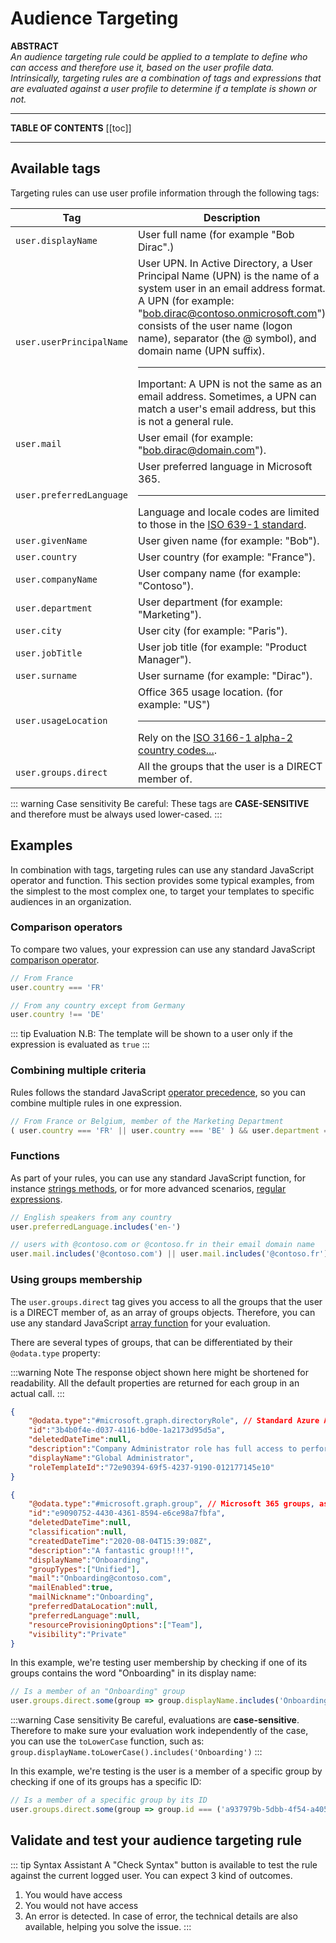 # Audience Targeting
<Classification label="public" />

**ABSTRACT**  
*An audience targeting rule could be applied to a template to define who can access and therefore use it, based on the user profile data. Intrinsically, targeting rules are a combination of tags and expressions that are evaluated against a user profile to determine if a template is shown or not.*

---

**TABLE OF CONTENTS**
[[toc]]

---

## Available tags
Targeting rules can use user profile information through the following tags:

| Tag | Description |
|-----|-------------|
| `user.displayName` | User full name (for example "Bob Dirac".) |
| `user.userPrincipalName` | User UPN. In Active Directory, a User Principal Name (UPN) is the name of a system user in an email address format. A UPN (for example: "bob.dirac@contoso.onmicrosoft.com") consists of the user name (logon name), separator (the @ symbol), and domain name (UPN suffix). <hr>Important: A UPN is not the same as an email address. Sometimes, a UPN can match a user's email address, but this is not a general rule. | 
| `user.mail` | User email (for example: "bob.dirac@domain.com"). |
| `user.preferredLanguage` | User preferred language in Microsoft 365. <hr>Language and locale codes are limited to those in the [ISO 639-1 standard](https://en.wikipedia.org/wiki/ISO_639-1). |
| `user.givenName` | User given name (for example: "Bob"). |
| `user.country` | User country (for example: "France"). |
| `user.companyName` | User company name (for example: "Contoso"). |
| `user.department` | User department (for example: "Marketing"). |
| `user.city` | User city (for example: "Paris"). |
| `user.jobTitle` | User job title (for example: "Product Manager"). |
| `user.surname` | User surname (for example: "Dirac"). |
| `user.usageLocation` | Office 365 usage location. (for example: "US") <hr>Rely on the [ISO 3166-1 alpha-2 country codes...](https://en.wikipedia.org/wiki/ISO_3166-1_alpha-2). |
| `user.groups.direct` | All the groups that the user is a DIRECT member of. |

::: warning Case sensitivity
Be careful: These tags are **CASE-SENSITIVE** and therefore must be always used lower-cased. 
:::

## Examples
In combination with tags, targeting rules can use any standard JavaScript operator and function. This section provides some typical examples, from the simplest to the most complex one, to target your templates to specific audiences in an organization.

### Comparison operators
To compare two values, your expression can use any standard JavaScript [comparison operator](https://developer.mozilla.org/en-US/docs/Web/JavaScript/Guide/Expressions_and_Operators#comparison_operators).

```javascript
// From France
user.country === 'FR'
```
```javascript
// From any country except from Germany
user.country !== 'DE'
```

::: tip Evaluation
N.B: The template will be shown to a user only if the expression is evaluated as `true`
:::

### Combining multiple criteria
Rules follows the standard JavaScript [operator precedence](https://developer.mozilla.org/en-US/docs/Web/JavaScript/Reference/Operators/Operator_Precedence), so you can combine multiple rules in one expression.

```javascript
// From France or Belgium, member of the Marketing Department
( user.country === 'FR' || user.country === 'BE' ) && user.department === 'Marketing' 
```

### Functions
As part of your rules, you can use any standard JavaScript function, for instance [strings methods](https://developer.mozilla.org/en-US/docs/Web/JavaScript/Reference/Global_Objects/String#instance_methods), or for more advanced scenarios, [regular expressions](https://developer.mozilla.org/en-US/docs/Web/JavaScript/Guide/Regular_Expressions).

```javascript
// English speakers from any country
user.preferredLanguage.includes('en-')
```

```javascript
// users with @contoso.com or @contoso.fr in their email domain name
user.mail.includes('@contoso.com') || user.mail.includes('@contoso.fr')
```

### Using groups membership
The `user.groups.direct` tag gives you access to all the groups that the user is a DIRECT member of, as an array of groups objects. Therefore, you can use any standard JavaScript [array function](https://developer.mozilla.org/en-US/docs/Web/JavaScript/Reference/Global_Objects/Array#instance_methods) for your evaluation.

There are several types of groups, that can be differentiated by their `@odata.type` property:

:::warning Note
The response object shown here might be shortened for readability. All the default properties are returned for each group in an actual call.
:::

```json
{
    "@odata.type":"#microsoft.graph.directoryRole", // Standard Azure AD groups, such as the admin roles from your Microsoft 365 environment
    "id":"3b4b0f4e-d037-4116-bd0e-1a2173d95d5a",
    "deletedDateTime":null,
    "description":"Company Administrator role has full access to perform any operation in the company scope.",
    "displayName":"Global Administrator",
    "roleTemplateId":"72e90394-69f5-4237-9190-012177145e10"
}
```

```json
{
    "@odata.type":"#microsoft.graph.group", // Microsoft 365 groups, associated with a team or a SharePoint site.
    "id":"e9090752-4430-4361-8594-e6ce98a7fbfa",
    "deletedDateTime":null,
    "classification":null,
    "createdDateTime":"2020-08-04T15:39:08Z",
    "description":"A fantastic group!!!",
    "displayName":"Onboarding",
    "groupTypes":["Unified"],
    "mail":"Onboarding@contoso.com",
    "mailEnabled":true,
    "mailNickname":"Onboarding",
    "preferredDataLocation":null,
    "preferredLanguage":null,
    "resourceProvisioningOptions":["Team"],
    "visibility":"Private"
}
```

In this example, we're testing user membership by checking if one of its groups contains the word "Onboarding" in its display name:

```js
// Is a member of an "Onboarding" group
user.groups.direct.some(group => group.displayName.includes('Onboarding'))
```

:::warning Case sensitivity
Be careful, evaluations are **case-sensitive**. Therefore to make sure your evaluation work independently of the case, you can use the `toLowerCase` function, such as: `group.displayName.toLowerCase().includes('Onboarding')`
:::

In this example, we're testing is the user is a member of a specific group by checking if one of its groups has a specific ID:

```js
// Is a member of a specific group by its ID
user.groups.direct.some(group => group.id === ('a937979b-5dbb-4f54-a405-936046244b0b'))
```

## Validate and test your audience targeting rule

::: tip Syntax Assistant
A "Check Syntax" button is available to test the rule against the current logged user. You can expect 3 kind of outcomes.
1. You would have access
2. You would not have access
3. An error is detected. In case of error, the technical details are also available, helping you solve the issue.
:::
